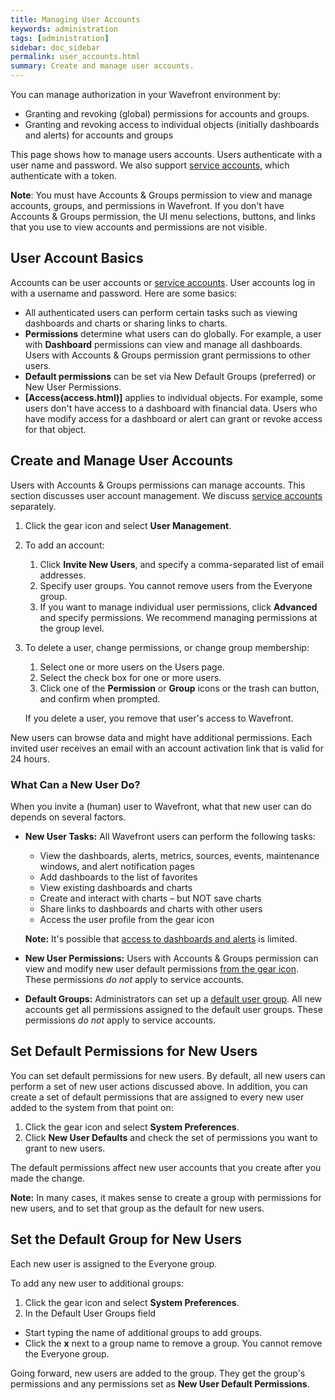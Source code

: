 ```yaml
---
title: Managing User Accounts
keywords: administration
tags: [administration]
sidebar: doc_sidebar
permalink: user_accounts.html
summary: Create and manage user accounts.
---
```

You can manage authorization in your Wavefront environment by:
* Granting and revoking (global) permissions for accounts and groups.
* Granting and revoking access to individual objects (initially dashboards and alerts) for accounts and groups

This page shows how to manage users accounts. Users authenticate with a user name and password. We also support [service accounts](service_accounts.html), which authenticate with a token.

**Note**: You must have Accounts & Groups permission to view and manage accounts, groups, and permissions in Wavefront. If you don't have Accounts & Groups permission, the UI menu selections, buttons, and links that you use to view accounts and permissions are not visible.

## User Account Basics

Accounts can be user accounts or [service accounts](service_accounts.html). User accounts log in with a username and password. Here are some basics:
* All authenticated users can perform certain tasks such as viewing dashboards and charts or sharing links to charts.
* **Permissions** determine what users can do globally. For example, a user with **Dashboard** permissions can view and manage all dashboards. Users with Accounts & Groups permission grant permissions to other users.
* **Default permissions** can be set via New Default Groups (preferred) or New User Permissions.
* **[Access(access.html)]** applies to individual objects. For example, some users don't have access to a dashboard with financial data. Users who have modify access for a dashboard or alert can grant or revoke access for that object.

## Create and Manage User Accounts

<!---Maybe add a pic like for service accounts?--->

Users with Accounts & Groups permissions can manage accounts. This section discusses user account management. We discuss [service accounts](service_accounts.html) separately.

1. Click the gear icon and select **User Management**.
2. To add an account:
   1. Click **Invite New Users**, and specify a comma-separated list of email addresses.
   2. Specify user groups. You cannot remove users from the Everyone group.
   3. If you want to manage individual user permissions, click **Advanced** and specify permissions. We recommend managing permissions at the group level.
3. To delete a user, change permissions, or change group membership:
   1. Select one or more users on the Users page.
   2. Select the check box for one or more users.
   3. Click one of the **Permission** or  **Group** icons or the trash can button, and confirm when prompted.

   If you delete a user, you remove that user's access to Wavefront.

New users can browse data and might have additional permissions. Each invited user receives an email with an account activation link that is valid for 24 hours.

### What Can a New User Do?

When you invite a (human) user to Wavefront, what that new user can do depends on several factors.

- **New User Tasks:** All Wavefront users can perform the following tasks:
  * View the dashboards, alerts, metrics, sources, events, maintenance windows, and alert notification pages
  * Add dashboards to the list of favorites
  * View existing dashboards and charts
  * Create and interact with charts – but NOT save charts
  * Share links to dashboards and charts with other users
  * Access the user profile from the gear icon

  **Note:** It's possible that [access to dashboards and alerts](access.html#how-access-control-works) is limited.

- **New User Permissions:** Users with Accounts & Groups permission can view and modify new user default permissions [from the gear icon](users_groups.html#setting-default-permissions-for-new-users). These permissions *do not* apply to service accounts.
- **Default Groups:** Administrators can set up a [default user group](users_groups.html#setting-the-default-group-for-new-users). All new accounts get all permissions assigned to the default user groups. These permissions *do not* apply to service accounts.

## Set Default Permissions for New Users

You can set default permissions for new users. By default, all new users can perform a set of new user actions discussed above. In addition, you can create a set of default permissions that are assigned to every new user added to the system from that point on:

1. Click the gear icon and select **System Preferences**.
2. Click **New User Defaults** and check the set of permissions you want to grant to new users.

The default permissions affect new user accounts that you create after you made the change.

**Note:** In many cases, it makes sense to create a group with permissions for new users, and to set that group as the default for new users.

## Set the Default Group for New Users

Each new user is assigned to the Everyone group.

To add any new user to additional groups:

1. Click the gear icon and select **System Preferences**.
2. In the Default User Groups field
  * Start typing the name of additional groups to add groups.
  * Click the **x** next to a group name to remove a group. You cannot remove the Everyone group.

Going forward, new users are added to the group. They get the group's permissions and any permissions set as **New User Default Permissions**.
